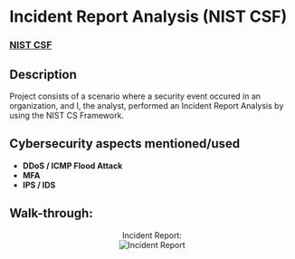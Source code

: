 <h1>Incident Report Analysis (NIST CSF)</h1>

 ### [NIST CSF](https://www.nist.gov/cyberframework)

<h2>Description</h2>
Project consists of a scenario where a security event occured in an organization, and I, the analyst, performed an Incident Report Analysis by using the NIST CS Framework.
<br />


<h2>Cybersecurity aspects mentioned/used</h2>

- <b>DDoS / ICMP Flood Attack</b> 
- <b>MFA</b>
- <b>IPS / IDS</b>

<h2>Walk-through:</h2>

<p align="center">
Incident Report:  <br/>
<img src="https://i.imgur.com/QgOwi8R.png" height="auto%" width="auto%" alt="Incident Report"/>
</p>

<!--
 ```diff
- text in red
+ text in green
! text in orange
# text in gray
@@ text in purple (and bold)@@
```
--!>
